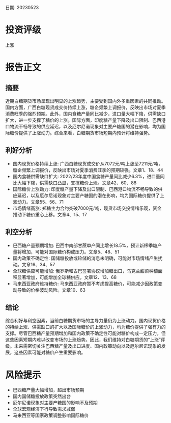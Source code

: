 
日期: 20230523

# 投资评级

上涨

# 报告正文

## 摘要

近期白糖期货市场呈现出明显的上涨趋势，主要受到国内外多重因素的共同推动。国内方面，广西白糖现货成交价持续上涨，糖企频繁上调报价，反映出市场对夏季消费旺季的强烈预期。此外，国内食糖产量同比减少，进口量大幅下降，供需缺口扩大，进一步支撑了糖价的上涨。国际方面，印度糖产量下降及出口限制、巴西港口物流不畅导致的供应延迟，以及厄尔尼诺现象对主要产糖国的潜在影响，均为国际糖价提供了上涨动力。综合来看，白糖期货市场短期内预计将维持强势。

## 利好分析

* 国内现货价格持续上涨: 广西白糖现货成交价从7072元/吨上涨至7211元/吨，糖企频繁上调报价，反映出市场对夏季消费旺季的预期较强。文章1、18、44
* 国内食糖供需缺口扩大: 2022/23年度中国食糖产量同比减少6.3%，进口量同比大幅下降，供需缺口凸显，支撑糖价上涨。文章42、60、88
* 国际糖价上涨动力: 印度糖产量下降及出口限制、巴西港口物流不畅导致的供应延迟，以及厄尔尼诺现象对主要产糖国的潜在影响，均为国际糖价提供了上涨动力。文章55、56、71
* 市场情绪高涨: 郑糖主力合约突破7000元/吨，现货市场交投情绪乐观，资金推动下糖价重心上移。文章4、15、17

## 利空分析

* 巴西糖产量预期增加: 巴西中南部甘蔗单产同比增长18.5%，预计新榨季糖产量将增加，可能对国际糖价构成压力。文章5、48、51
* 国内政策不确定性: 国储糖投放或轮储的消息未明确，可能对市场情绪产生扰动。文章16、34、57
* 全球糖供应可能增加: 俄罗斯和古巴签署协议增加糖出口，乌克兰甜菜种植面积显著增加，可能增加全球糖供应。文章12、13、68
* 马来西亚政府维持糖价: 马来西亚政府暂不考虑提高糖价，可能减少因政策变动导致的价格波动风险。文章10、63

## 结论

综合利好与利空因素，当前白糖期货市场的主导力量仍为上涨动力。国内现货价格的持续上涨、供需缺口的扩大以及国际糖价的上涨动力，均为糖价提供了强有力的支撑。尽管巴西糖产量预期增加和国内政策不确定性可能对糖价构成一定压力，但这些因素短期内难以改变市场的上涨趋势。因此，我们维持对白糖期货的“上涨”评级。未来需密切关注巴西糖产量及出口进度、国内政策动向以及厄尔尼诺现象的发展，这些因素可能对糖价产生重要影响。

# 风险提示

* 巴西糖产量大幅增加，超出市场预期
* 国内国储糖投放政策突然出台
* 厄尔尼诺现象对主要产糖国的影响不及预期
* 全球宏观经济下行导致需求减弱
* 马来西亚等国家政策调整影响国际糖价
